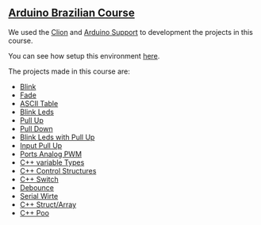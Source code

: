 ## [Arduino Brazilian Course](https://cursodearduino.net/)

We used the [Clion](https://www.jetbrains.com/pt-br/clion/) and [Arduino Support](https://plugins.jetbrains.com/plugin/11301-arduino-support) to development the projects in this course.

You can see how setup this environment [here](https://github.com/robsonoduarte/learn-arduino/tree/master/clion-arduino/example).


The projects made in this course are:

* [Blink](https://github.com/robsonoduarte/learn-arduino/tree/master/arduino-courses/arduino-brazilian-course/blink)
* [Fade](https://github.com/robsonoduarte/learn-arduino/tree/master/arduino-courses/arduino-brazilian-course/fade)
* [ASCII Table](https://github.com/robsonoduarte/learn-arduino/tree/master/arduino-courses/arduino-brazilian-course/asc2table)
* [Blink Leds](https://github.com/robsonoduarte/learn-arduino/tree/master/arduino-courses/arduino-brazilian-course/blink-leds)
* [Pull Up](https://github.com/robsonoduarte/learn-arduino/tree/master/arduino-courses/arduino-brazilian-course/pull-up)
* [Pull Down](https://github.com/robsonoduarte/learn-arduino/tree/master/arduino-courses/arduino-brazilian-course/pull-down)
* [Blink Leds with Pull Up](https://github.com/robsonoduarte/learn-arduino/tree/master/arduino-courses/arduino-brazilian-course/blink-leds-pull-up)
* [Input Pull Up](https://github.com/robsonoduarte/learn-arduino/tree/master/arduino-courses/arduino-brazilian-course/input-pull-up)
* [Ports Analog PWM](https://github.com/robsonoduarte/learn-arduino/tree/master/arduino-courses/arduino-brazilian-course/ports-analog-pwm)
* [C++ variable Types](https://github.com/robsonoduarte/learn-arduino/tree/master/arduino-courses/arduino-brazilian-course/cpp-variable-types)
* [C++ Control Structures](https://github.com/robsonoduarte/learn-arduino/tree/master/arduino-courses/arduino-brazilian-course/control-structures)
* [C++ Switch](https://github.com/robsonoduarte/learn-arduino/tree/master/arduino-courses/arduino-brazilian-course/switch)
* [Debounce](https://github.com/robsonoduarte/learn-arduino/tree/master/arduino-courses/arduino-brazilian-course/debounce)
* [Serial Wirte](https://github.com/robsonoduarte/learn-arduino/tree/master/arduino-courses/arduino-brazilian-course/serial_write)
* [C++ Struct/Array](https://github.com/robsonoduarte/learn-arduino/tree/master/arduino-courses/arduino-brazilian-course/struct_array)
* [C++ Poo](https://github.com/robsonoduarte/learn-arduino/tree/master/arduino-courses/arduino-brazilian-course/poo)



